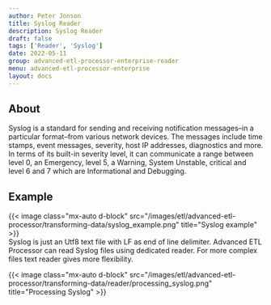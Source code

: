 ```yaml
---
author: Peter Jonson
title: Syslog Reader
description: Syslog Reader
draft: false
tags: ['Reader', 'Syslog']
date: 2022-05-11
group: advanced-etl-processor-enterprise-reader
menu: advanced-etl-processor-enterprise
layout: docs
---
```


## About

Syslog is a standard for sending and receiving notification messages–in a particular format–from various network devices. The messages include time stamps, event messages, severity, host IP addresses, diagnostics and more. In terms of its built-in severity level, it can communicate a range between level 0, an Emergency, level 5, a Warning, System Unstable, critical and level 6 and 7 which are Informational and Debugging.

## Example

{{< image class="mx-auto d-block"  src="/images/etl/advanced-etl-processor/transforming-data/syslog_example.png" title="Syslog example" >}}
\
Syslog is just an Utf8 text file with LF as end of line delimiter. Advanced ETL Processor can read Syslog files using dedicated reader. For more complex files text reader gives more flexibility.

{{< image class="mx-auto d-block"  src="/images/etl/advanced-etl-processor/transforming-data/reader/processing_syslog.png" title="Processing Syslog" >}}
